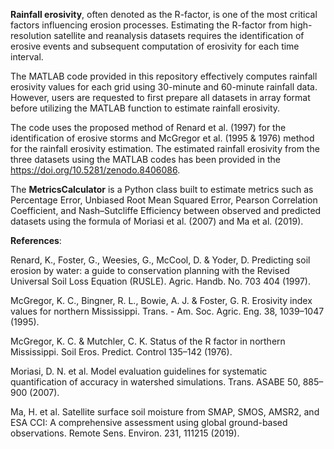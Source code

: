 **Rainfall erosivity**, often denoted as the R-factor, is one of the most critical factors influencing erosion processes. Estimating the R-factor from high-resolution satellite and reanalysis datasets requires the identification of erosive events and subsequent computation of erosivity for each time interval.

The MATLAB code provided in this repository effectively computes rainfall erosivity values for each grid using 30-minute and 60-minute rainfall data. However, users are requested to first prepare all datasets in array format before utilizing the MATLAB function to estimate rainfall erosivity. 

The code uses the proposed method of Renard et al. (1997) for the identification of erosive storms and McGregor et al. (1995 & 1976) method for the rainfall erosivity estimation.
The estimated rainfall erosivity from the three datasets using the MATLAB codes has been provided in the https://doi.org/10.5281/zenodo.8406086. 

The **MetricsCalculator** is a Python class built to estimate metrics such as Percentage Error, Unbiased Root Mean Squared Error, Pearson Correlation Coefficient, and Nash–Sutcliffe Efficiency between observed and predicted datasets using the formula of Moriasi et al. (2007) and Ma et al. (2019).


**References**:

Renard, K., Foster, G., Weesies, G., McCool, D. & Yoder, D. Predicting soil erosion by water: a guide to conservation planning with the Revised Universal Soil Loss Equation (RUSLE). Agric. Handb. No. 703 404 (1997).

McGregor, K. C., Bingner, R. L., Bowie, A. J. & Foster, G. R. Erosivity index values for northern Mississippi. Trans. - Am. Soc. Agric. Eng. 38, 1039–1047 (1995).

McGregor, K. C. & Mutchler, C. K. Status of the R factor in northern Mississippi. Soil Eros. Predict. Control 135–142 (1976).

Moriasi, D. N. et al. Model evaluation guidelines for systematic quantification of accuracy in watershed simulations. Trans. ASABE 50, 885–900 (2007).

Ma, H. et al. Satellite surface soil moisture from SMAP, SMOS, AMSR2, and ESA CCI: A comprehensive assessment using global ground-based observations. Remote Sens. Environ. 231, 111215 (2019).
